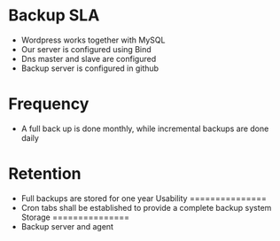 Backup SLA
===============
- Wordpress works together with MySQL
- Our server is configured using Bind
- Dns master and slave are configured
- Backup server is configured in github

Frequency 
===============
- A full back up is done monthly, while incremental backups are done daily

Retention
===============
- Full backups are stored for one year
Usability 
===============
- Cron tabs shall be established to provide a complete backup system
Storage
===============
- Backup server and agent
